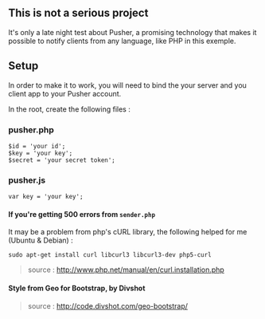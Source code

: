 ## This is not a serious project

It's only a late night test about Pusher, a promising technology that makes it possible to notify clients from any language, like PHP in this exemple.

## Setup

In order to make it to work, you will need to bind the your server and you client app to your Pusher account.

In the root, create the following files :

### pusher.php
    $id = 'your id';
    $key = 'your key';
    $secret = 'your secret token';

### pusher.js
    var key = 'your key';

#### If you're getting 500 errors from `sender.php`

It may be a problem from php's cURL library, the following helped for me (Ubuntu & Debian) :

`sudo apt-get install curl libcurl3 libcurl3-dev php5-curl`

> source : http://www.php.net/manual/en/curl.installation.php

#### Style from Geo for Bootstrap, by Divshot

> source : http://code.divshot.com/geo-bootstrap/
